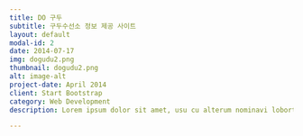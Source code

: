 ```yaml
---
title: DO 구두
subtitle: 구두수선소 정보 제공 사이트
layout: default
modal-id: 2
date: 2014-07-17
img: dogudu2.png
thumbnail: dogudu2.png
alt: image-alt
project-date: April 2014
client: Start Bootstrap
category: Web Development
description: Lorem ipsum dolor sit amet, usu cu alterum nominavi lobortis. At duo novum diceret. Tantas apeirian vix et, usu sanctus postulant inciderint ut, populo diceret necessitatibus in vim. Cu eum dicam feugiat noluisse.

---
```

